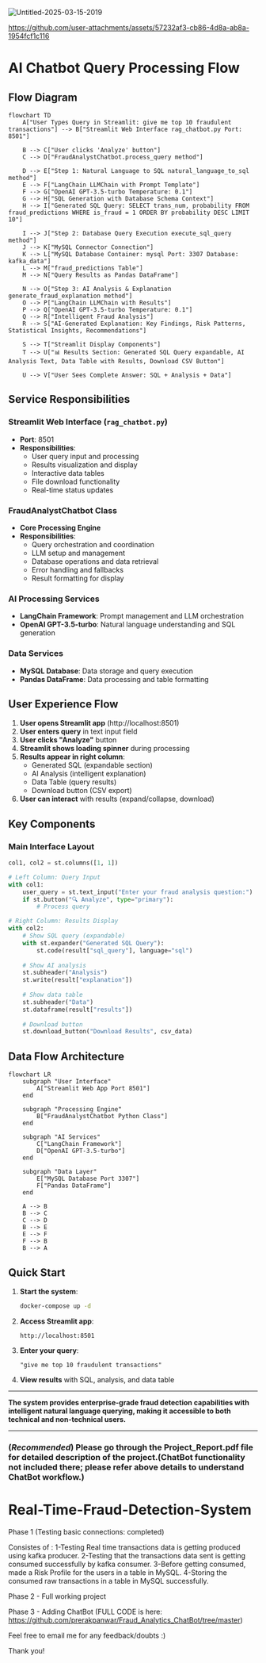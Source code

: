 ![Untitled-2025-03-15-2019](https://github.com/user-attachments/assets/2c7ae7d9-d710-46ba-ae02-52367f1601ce)

https://github.com/user-attachments/assets/57232af3-cb86-4d8a-ab8a-1954fcf1c116

# AI Chatbot Query Processing Flow

## Flow Diagram

```mermaid
flowchart TD
    A["User Types Query in Streamlit: give me top 10 fraudulent transactions"] --> B["Streamlit Web Interface rag_chatbot.py Port: 8501"]
    
    B --> C["User clicks 'Analyze' button"]
    C --> D["FraudAnalystChatbot.process_query method"]
    
    D --> E["Step 1: Natural Language to SQL natural_language_to_sql method"]
    E --> F["LangChain LLMChain with Prompt Template"]
    F --> G["OpenAI GPT-3.5-turbo Temperature: 0.1"]
    G --> H["SQL Generation with Database Schema Context"]
    H --> I["Generated SQL Query: SELECT trans_num, probability FROM fraud_predictions WHERE is_fraud = 1 ORDER BY probability DESC LIMIT 10"]
    
    I --> J["Step 2: Database Query Execution execute_sql_query method"]
    J --> K["MySQL Connector Connection"]
    K --> L["MySQL Database Container: mysql Port: 3307 Database: kafka_data"]
    L --> M["fraud_predictions Table"]
    M --> N["Query Results as Pandas DataFrame"]
    
    N --> O["Step 3: AI Analysis & Explanation generate_fraud_explanation method"]
    O --> P["LangChain LLMChain with Results"]
    P --> Q["OpenAI GPT-3.5-turbo Temperature: 0.1"]
    Q --> R["Intelligent Fraud Analysis"]
    R --> S["AI-Generated Explanation: Key Findings, Risk Patterns, Statistical Insights, Recommendations"]
    
    S --> T["Streamlit Display Components"]
    T --> U["📊 Results Section: Generated SQL Query expandable, AI Analysis Text, Data Table with Results, Download CSV Button"]
    
    U --> V["User Sees Complete Answer: SQL + Analysis + Data"]
```

## Service Responsibilities

### **Streamlit Web Interface** (`rag_chatbot.py`)
- **Port**: 8501
- **Responsibilities**:
  - User query input and processing
  - Results visualization and display
  - Interactive data tables
  - File download functionality
  - Real-time status updates

### **FraudAnalystChatbot Class**
- **Core Processing Engine**
- **Responsibilities**:
  - Query orchestration and coordination
  - LLM setup and management
  - Database operations and data retrieval
  - Error handling and fallbacks
  - Result formatting for display

### **AI Processing Services**
- **LangChain Framework**: Prompt management and LLM orchestration
- **OpenAI GPT-3.5-turbo**: Natural language understanding and SQL generation

### **Data Services**
- **MySQL Database**: Data storage and query execution
- **Pandas DataFrame**: Data processing and table formatting

## User Experience Flow

1. **User opens Streamlit app** (http://localhost:8501)
2. **User enters query** in text input field
3. **User clicks "Analyze"** button
4. **Streamlit shows loading spinner** during processing
5. **Results appear in right column**:
   - Generated SQL (expandable section)
   - AI Analysis (intelligent explanation)
   - Data Table (query results)
   - Download button (CSV export)
6. **User can interact** with results (expand/collapse, download)

## Key Components

### **Main Interface Layout**
```python
col1, col2 = st.columns([1, 1])

# Left Column: Query Input
with col1:
    user_query = st.text_input("Enter your fraud analysis question:")
    if st.button("🔍 Analyze", type="primary"):
        # Process query

# Right Column: Results Display
with col2:
    # Show SQL query (expandable)
    with st.expander("Generated SQL Query"):
        st.code(result["sql_query"], language="sql")
    
    # Show AI analysis
    st.subheader("Analysis")
    st.write(result["explanation"])
    
    # Show data table
    st.subheader("Data")
    st.dataframe(result["results"])
    
    # Download button
    st.download_button("Download Results", csv_data)
```

## Data Flow Architecture

```mermaid
flowchart LR
    subgraph "User Interface"
        A["Streamlit Web App Port 8501"]
    end
    
    subgraph "Processing Engine"
        B["FraudAnalystChatbot Python Class"]
    end
    
    subgraph "AI Services"
        C["LangChain Framework"]
        D["OpenAI GPT-3.5-turbo"]
    end
    
    subgraph "Data Layer"
        E["MySQL Database Port 3307"]
        F["Pandas DataFrame"]
    end
    
    A --> B
    B --> C
    C --> D
    B --> E
    E --> F
    F --> B
    B --> A
```

## Quick Start

1. **Start the system**:
   ```bash
   docker-compose up -d
   ```

2. **Access Streamlit app**:
   ```
   http://localhost:8501
   ```

3. **Enter your query**:
   ```
   "give me top 10 fraudulent transactions"
   ```

4. **View results** with SQL, analysis, and data table

---

**The system provides enterprise-grade fraud detection capabilities with intelligent natural language querying, making it accessible to both technical and non-technical users.**

---

### (*Recommended*) Please go through the Project_Report.pdf file for detailed description of the project.(ChatBot functionality not included there; please refer above details to understand ChatBot workflow.)

# Real-Time-Fraud-Detection-System

Phase 1 (Testing basic connections: completed)

Consistes of :
1-Testing Real time transactions data is getting produced using kafka producer.
2-Testing that the transactions data sent is getting consumed successfully by kafka consumer.
3-Before getting consumed, made a Risk Profile for the users in a table in MySQL.
4-Storing the consumed raw transactions in a table in MySQL successfully.

Phase 2 - Full working project

Phase 3 - Adding ChatBot (FULL CODE is here: https://github.com/prerakpanwar/Fraud_Analytics_ChatBot/tree/master)

Feel free to email me for any feedback/doubts :)

Thank you!
